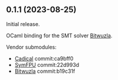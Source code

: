 ## 0.1.1 (2023-08-25)

Initial release.

OCaml binding for the SMT solver [Bitwuzla](https://bitwuzla.github.io/).

Vendor submodules:
- [Cadical](https://github.com/arminbiere/cadical) commit:ca9bff0
- [SymFPU](https://github.com/martin-cs/symfpu) commit:22d993d
- [Bitwuzla](https://github.com/bitwuzla/bitwuzla) commit:b19c31f
